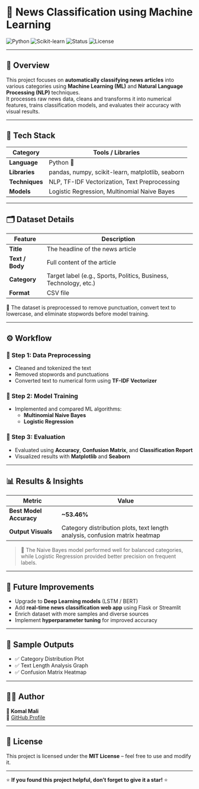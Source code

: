 # 📰 News Classification using Machine Learning  

![Python](https://img.shields.io/badge/Python-3.8%2B-blue.svg)
![Scikit-learn](https://img.shields.io/badge/Scikit--learn-ML%20Model-orange)
![Status](https://img.shields.io/badge/Project%20Status-Completed-brightgreen)
![License](https://img.shields.io/badge/License-MIT-lightgrey)

---

## 📖 Overview  
This project focuses on **automatically classifying news articles** into various categories using **Machine Learning (ML)** and **Natural Language Processing (NLP)** techniques.  
It processes raw news data, cleans and transforms it into numerical features, trains classification models, and evaluates their accuracy with visual results.

---

## 🧰 Tech Stack  
| Category | Tools / Libraries |
|-----------|------------------|
| **Language** | Python 🐍 |
| **Libraries** | pandas, numpy, scikit-learn, matplotlib, seaborn |
| **Techniques** | NLP, TF-IDF Vectorization, Text Preprocessing |
| **Models** | Logistic Regression, Multinomial Naive Bayes |

---

## 🗂️ Dataset Details  
| Feature | Description |
|----------|-------------|
| **Title** | The headline of the news article |
| **Text / Body** | Full content of the article |
| **Category** | Target label (e.g., Sports, Politics, Business, Technology, etc.) |
| **Format** | CSV file |

🧾 The dataset is preprocessed to remove punctuation, convert text to lowercase, and eliminate stopwords before model training.

---

## ⚙️ Workflow  
### 🔹 Step 1: Data Preprocessing  
- Cleaned and tokenized the text  
- Removed stopwords and punctuations  
- Converted text to numerical form using **TF-IDF Vectorizer**

### 🔹 Step 2: Model Training  
- Implemented and compared ML algorithms:  
  - **Multinomial Naive Bayes**  
  - **Logistic Regression**

### 🔹 Step 3: Evaluation  
- Evaluated using **Accuracy**, **Confusion Matrix**, and **Classification Report**  
- Visualized results with **Matplotlib** and **Seaborn**

---

## 📊 Results & Insights  
| Metric | Value |
|---------|-------|
| **Best Model Accuracy** | **~53.46%** |
| **Output Visuals** | Category distribution plots, text length analysis, confusion matrix heatmap |

> 🧠 The Naive Bayes model performed well for balanced categories, while Logistic Regression provided better precision on frequent labels.

---

## 🚀 Future Improvements  
- Upgrade to **Deep Learning models** (LSTM / BERT)  
- Add **real-time news classification web app** using Flask or Streamlit  
- Enrich dataset with more samples and diverse sources  
- Implement **hyperparameter tuning** for improved accuracy  

---

## 📸 Sample Outputs  
- ✅ Category Distribution Plot  
- ✅ Text Length Analysis Graph  
- ✅ Confusion Matrix Heatmap  

---

## 👩‍💻 Author  
**👤 Komal Mali**  
🔗 [GitHub Profile](https://github.com/KomalMali18)  

---

## 📜 License  
This project is licensed under the **MIT License** – feel free to use and modify it.

---

⭐ **If you found this project helpful, don’t forget to give it a star!** ⭐
